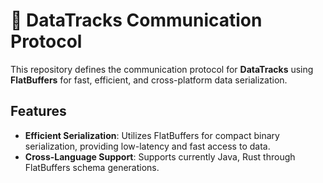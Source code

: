 # 🚂 DataTracks Communication Protocol

This repository defines the communication protocol for **DataTracks** using **FlatBuffers** for fast, efficient, and cross-platform data serialization.

## Features
- **Efficient Serialization**: Utilizes FlatBuffers for compact binary serialization, providing low-latency and fast access to data.
- **Cross-Language Support**: Supports currently Java, Rust through FlatBuffers schema generations.
